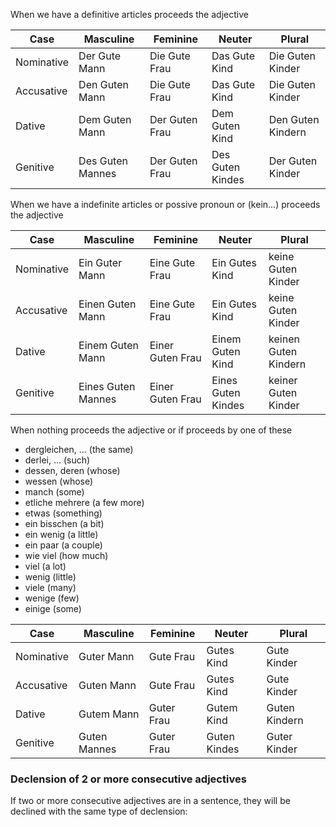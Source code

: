 When we have a definitive articles proceeds the adjective



|Case|Masculine|Feminine|Neuter|Plural|
|---|---|---|---|---|
|Nominative|Der Gute Mann|Die Gute Frau|Das Gute Kind|Die Guten Kinder|
|Accusative|Den Guten Mann|Die Gute Frau|Das Gute Kind|Die Guten Kinder|
|Dative|Dem Guten Mann|Der Guten Frau|Dem Guten Kind|Den Guten Kindern|
|Genitive|Des Guten Mannes|Der Guten Frau|Des Guten Kindes|Der Guten Kinder|
When we have a indefinite articles or possive pronoun or (kein...) proceeds the adjective

| Case       | Masculine          | Feminine         | Neuter             | Plural               |
| ---------- | ------------------ | ---------------- | ------------------ | -------------------- |
| Nominative | Ein Guter Mann     | Eine Gute Frau   | Ein Gutes Kind     | keine Guten Kinder   |
| Accusative | Einen Guten Mann   | Eine Gute Frau   | Ein Gutes Kind     | keine Guten Kinder   |
| Dative     | Einem Guten Mann   | Einer Guten Frau | Einem Guten Kind   | keinen Guten Kindern |
| Genitive   | Eines Guten Mannes | Einer Guten Frau | Eines Guten Kindes | keiner Guten Kinder  |

When nothing proceeds the adjective or if proceeds by one of these

-   dergleichen, ... (the same)
-   derlei, ... (such)
-   dessen, deren (whose)
-   wessen (whose)
-   manch (some)
-   etliche mehrere (a few more)
-   etwas (something)
-   ein bisschen (a bit)
-   ein wenig (a little)
-   ein paar (a couple)
-   wie viel (how much)
-   viel (a lot)
-   wenig (little)
-   viele (many)
-   wenige (few)
-   einige (some)




| Case       | Masculine    | Feminine   | Neuter       | Plural         |
| ---------- | ------------ | ---------- | ------------ | -------------- |
| Nominative | Guter Mann   | Gute Frau  | Gutes Kind   | Gute Kinder    |
| Accusative | Guten Mann   | Gute Frau  | Gutes Kind   | Gute Kinder    |
| Dative     | Gutem Mann   | Guter Frau | Gutem Kind   | Guten Kindern  |
| Genitive   | Guten Mannes | Guter Frau | Guten Kindes | Guter Kinder   |
### Declension of 2 or more consecutive adjectives

If two or more consecutive adjectives are in a sentence, they will be declined with the same type of declension:
